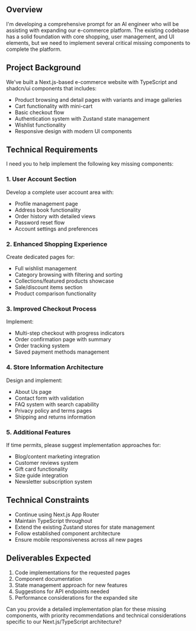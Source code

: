 ## Overview

I'm developing a comprehensive prompt for an AI engineer who will be assisting with expanding our e-commerce platform. The existing codebase has a solid foundation with core shopping, user management, and UI elements, but we need to implement several critical missing components to complete the platform.

## Project Background

We've built a Next.js-based e-commerce website with TypeScript and shadcn/ui components that includes:

- Product browsing and detail pages with variants and image galleries
- Cart functionality with mini-cart
- Basic checkout flow
- Authentication system with Zustand state management
- Wishlist functionality
- Responsive design with modern UI components

## Technical Requirements

I need you to help implement the following key missing components:

### 1. User Account Section

Develop a complete user account area with:

- Profile management page
- Address book functionality
- Order history with detailed views
- Password reset flow
- Account settings and preferences

### 2. Enhanced Shopping Experience

Create dedicated pages for:

- Full wishlist management
- Category browsing with filtering and sorting
- Collections/featured products showcase
- Sale/discount items section
- Product comparison functionality

### 3. Improved Checkout Process

Implement:

- Multi-step checkout with progress indicators
- Order confirmation page with summary
- Order tracking system
- Saved payment methods management

### 4. Store Information Architecture

Design and implement:

- About Us page
- Contact form with validation
- FAQ system with search capability
- Privacy policy and terms pages
- Shipping and returns information

### 5. Additional Features

If time permits, please suggest implementation approaches for:

- Blog/content marketing integration
- Customer reviews system
- Gift card functionality
- Size guide integration
- Newsletter subscription system

## Technical Constraints

- Continue using Next.js App Router
- Maintain TypeScript throughout
- Extend the existing Zustand stores for state management
- Follow established component architecture
- Ensure mobile responsiveness across all new pages

## Deliverables Expected

1. Code implementations for the requested pages
2. Component documentation
3. State management approach for new features
4. Suggestions for API endpoints needed
5. Performance considerations for the expanded site

Can you provide a detailed implementation plan for these missing components, with priority recommendations and technical considerations specific to our Next.js/TypeScript architecture?
